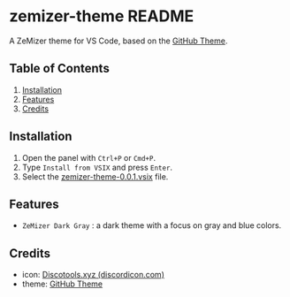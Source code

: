 # zemizer-theme README <!-- omit in toc -->

A ZeMizer theme for VS Code, based on the [GitHub Theme](https://github.com/primer/github-vscode-theme).

## Table of Contents <!-- omit in toc -->

1. [Installation](#installation)
2. [Features](#features)
3. [Credits](#credits)

## Installation

1. Open the panel with `Ctrl+P` or `Cmd+P`.
2. Type `Install from VSIX` and press `Enter`.
3. Select the [zemizer-theme-0.0.1.vsix](zemizer-theme-0.0.1.vsix) file.

## Features

- `ZeMizer Dark Gray` : a dark theme with a focus on gray and blue colors.

## Credits

- icon: [Discotools.xyz (discordicon.com)](https://www.discordicon.com/icons-editor)
- theme: [GitHub Theme](https://github.com/primer/github-vscode-theme)
